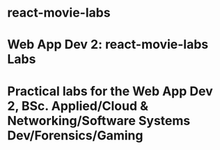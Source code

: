 # react-movie-labs

# Web App Dev 2: react-movie-labs Labs

# Practical labs for the Web App Dev 2, BSc. Applied/Cloud & Networking/Software Systems Dev/Forensics/Gaming
